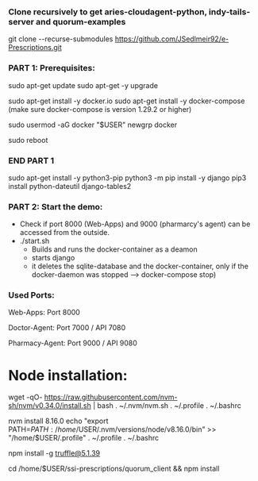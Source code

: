 ### Clone recursively to get aries-cloudagent-python, indy-tails-server and quorum-examples

git clone --recurse-submodules https://github.com/JSedlmeir92/e-Prescriptions.git

### PART 1: Prerequisites: ### 
sudo apt-get update
sudo apt-get -y upgrade

sudo apt-get install -y docker.io
sudo apt-get install -y docker-compose (make sure docker-compose is version 1.29.2 or higher)

sudo usermod -aG docker "$USER"
newgrp docker

sudo reboot


### END PART 1 ###

sudo apt-get install -y python3-pip
python3 -m pip install -y django
pip3 install python-dateutil django-tables2

### PART 2: Start the demo: ### 

- Check if port 8000 (Web-Apps) and 9000 (pharmarcy's agent) can be accessed from the outside.
- ./start.sh
    - Builds and runs the docker-container as a deamon 
    - starts django
    - it deletes the sqlite-database and the docker-container, only if the docker-daemon was stopped --> docker-compose stop)

### Used Ports:
Web-Apps: Port 8000

Doctor-Agent: Port 7000 / API 7080

Pharmacy-Agent: Port 9000 / API 9080


# Node installation: 

wget -qO- https://raw.githubusercontent.com/nvm-sh/nvm/v0.34.0/install.sh | bash
. ~/.nvm/nvm.sh
. ~/.profile
. ~/.bashrc

nvm install 8.16.0
echo "export PATH=$PATH:/home/$USER/.nvm/versions/node/v8.16.0/bin" >> "/home/$USER/.profile"
. ~/.profile
. ~/.bashrc

npm install -g truffle@5.1.39

cd /home/$USER/ssi-prescriptions/quorum_client && npm install

